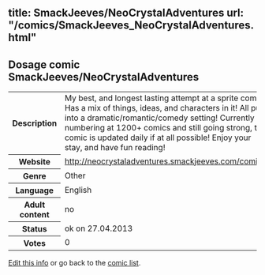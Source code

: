title: SmackJeeves/NeoCrystalAdventures
url: "/comics/SmackJeeves_NeoCrystalAdventures.html"
---
Dosage comic SmackJeeves/NeoCrystalAdventures
-----------------------------------------

<p id="msg"></p>
<script type="text/javascript">
if (window.location.search === '?edit_info_mail=sent_ok') {
  var elem = document.getElementById("msg");
  elem.innerHTML = 'Edited information sucessfully sent.';
  elem.className = 'ok';
}
</script>
<table class="comicinfo">
<tr>
<th>Description</th><td>My best, and longest lasting attempt at a sprite comic! Has a mix of things, ideas, and characters in it! All put into a dramatic/romantic/comedy setting! Currently numbering at 1200+ comics and still going strong, this comic is updated daily if at all possible! Enjoy your stay, and have fun reading!</td>
</tr>
<tr>
<th>Website</th><td><a href="http://neocrystaladventures.smackjeeves.com/comics/">http://neocrystaladventures.smackjeeves.com/comics/</a></td>
</tr>
<tr>
<th>Genre</th><td>Other</td>
</tr>
<tr>
<th>Language</th><td>English</td>
</tr>
<tr>
<th>Adult content</th><td>no</td>
</tr>
<tr>
<th>Status</th><td>ok on 27.04.2013</td>
</tr>
<tr>
<th>Votes</th><td>0</td>
</tr>
</table>

[Edit this info](SmackJeeves_NeoCrystalAdventures_edit.html) or go back to the [comic list](../comic-index.html).
